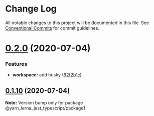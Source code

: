 # Change Log

All notable changes to this project will be documented in this file. See [Conventional Commits](https://conventionalcommits.org) for commit guidelines.

# [0.2.0](https://github.com/SeyyedKhandon/yarn_lerna_jest_typescript/compare/@yarn_lerna_jest_typescript/package1@0.1.10...@yarn_lerna_jest_typescript/package1@0.2.0) (2020-07-04)

### Features

- **workspace:** add husky ([62f2b1c](https://github.com/SeyyedKhandon/yarn_lerna_jest_typescript/commit/62f2b1cc42680adbba7986603af48192bb991789))

## [0.1.10](https://github.com/SeyyedKhandon/yarn_lerna_jest_typescript/compare/@yarn_lerna_jest_typescript/package1@0.1.9...@yarn_lerna_jest_typescript/package1@0.1.10) (2020-07-04)

**Note:** Version bump only for package @yarn_lerna_jest_typescript/package1

